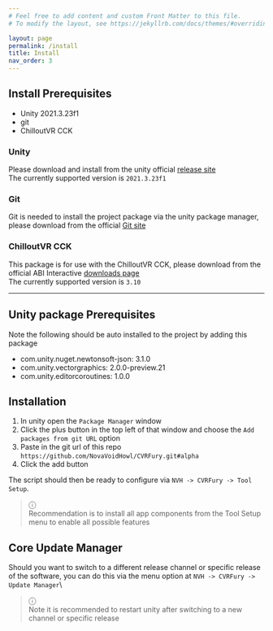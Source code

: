 ```yaml
---
# Feel free to add content and custom Front Matter to this file.
# To modify the layout, see https://jekyllrb.com/docs/themes/#overriding-theme-defaults

layout: page
permalink: /install
title: Install
nav_order: 3
---
```


## Install Prerequisites

- Unity 2021.3.23f1
- git
- ChilloutVR CCK

### Unity

Please download and install from the unity official [release site](https://unity.com/releases/editor/archive)\
The currently supported version is `2021.3.23f1`

### Git

Git is needed to install the project package via the unity package manager, please download from the official
 [Git site](https://git-scm.com/)

### ChilloutVR CCK

This package is for use with the ChilloutVR CCK, please download from the official ABI Interactive
[downloads page](https://docs.abinteractive.net/cck/setup/)\
The currently supported version is `3.10`

---

## Unity package Prerequisites

Note the following should be auto installed to the project by adding this package

- com.unity.nuget.newtonsoft-json: 3.1.0
- com.unity.vectorgraphics: 2.0.0-preview.21
- com.unity.editorcoroutines: 1.0.0

## Installation

1. In unity open the `Package Manager` window
2. Click the plus button in the top left of that window and choose the `Add packages from git URL` option
3. Paste in the git url of this repo `https://github.com/NovaVoidHowl/CVRFury.git#alpha`
4. Click the add button

The script should then be ready to configure via `NVH -> CVRFury -> Tool Setup`.
> ⓘ \
Recommendation is to install all app components from the Tool Setup menu to enable all possible features

## Core Update Manager

Should you want to switch to a different release channel or specific release of the software, you can do this via the menu
option at `NVH -> CVRFury -> Update Manager`\
> ⓘ \
Note it is recommended to restart unity after switching to a new channel or specific release